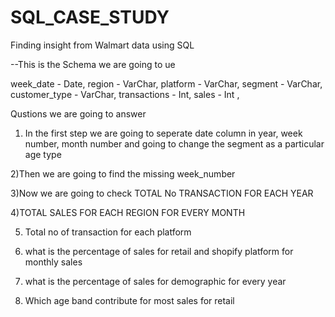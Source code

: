 # SQL_CASE_STUDY
Finding insight from Walmart data using SQL

--This is the Schema we are going to ue


week_date	   -   Date,
region	     -   VarChar,
platform	   -   VarChar,
segment	     -   VarChar,
customer_type - 	VarChar,
transactions	-  Int,
sales	        -  Int ,   

Qustions we are going to answer

1) In the first step we are going to seperate date column  in year, week number, month number  and going to change the segment as a particular age type

2)Then we are going to find the missing week_number

3)Now we are going to check TOTAL No  TRANSACTION FOR EACH YEAR

4)TOTAL SALES FOR  EACH REGION FOR EVERY MONTH

5) Total no of  transaction for each platform

6) what is the percentage of sales  for retail and shopify platform for monthly  sales

7) what is the percentage of sales  for demographic for every year

8) Which age band  contribute for most sales for retail
